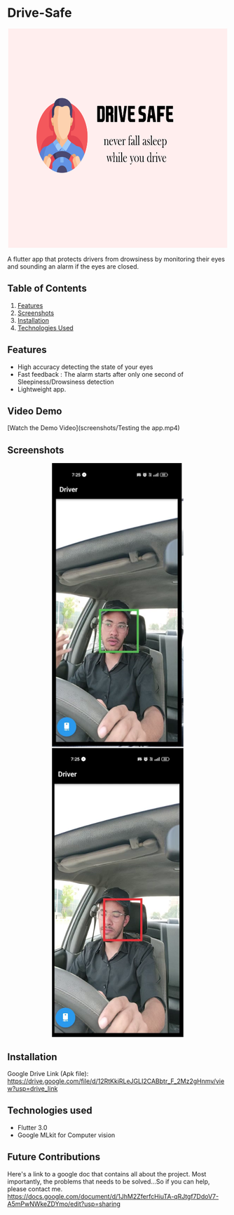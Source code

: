 # Drive-Safe

<p align="center">
  <img src="screenshots/banner.jpg" alt="App Logo" width="500" height="500">
</p>
A flutter app that protects drivers from drowsiness by monitoring their eyes and sounding an alarm if the eyes are closed.

## Table of Contents  
1. [Features](#features)  
2. [Screenshots](#screenshots)  
3. [Installation](#installation)  
4. [Technologies Used](#technologies-used)

## Features  
- High accuracy detecting the state of your eyes  
- Fast feedback : The alarm starts after only one second of Sleepiness/Drowsiness detection  
- Lightweight app.

## Video Demo
[Watch the Demo Video](screenshots/Testing the app.mp4)

## Screenshots  
<p align="center">
<img src="screenshots/1.PNG" width="300" alt="Driver Awake"/>  
<img src="screenshots/3.png" width="300" alt="Driver asleep. Sound Alarm !"/>    
</p>

## Installation
Google Drive Link (Apk file):
https://drive.google.com/file/d/12RtKkiRLeJGLI2CABbtr_F_2Mz2gHnmv/view?usp=drive_link

## Technologies used
- Flutter 3.0
- Google MLkit for Computer vision

## Future Contributions 
Here's a link to a google doc that contains all about the project. Most importantly, the problems that needs to be solved...So if you can help, please contact me.
https://docs.google.com/document/d/1JhM2ZferfcHiuTA-qRJtgf7DdoV7-A5mPwNWkeZDYmo/edit?usp=sharing
